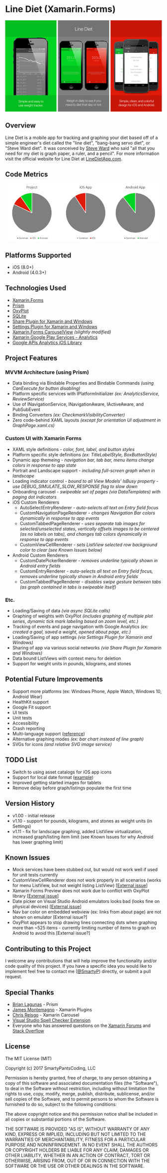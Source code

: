 # Line Diet (Xamarin.Forms)
![Line Diet Promo Images](_readmeAssets/GithubHeader.png)

## Overview
Line Diet is a mobile app for tracking and graphing your diet based off of a simple engineer's diet called the "line diet", "bang-bang servo diet", or "Steve Ward diet". It was conceived by [Steve Ward](https://www.csail.mit.edu/user/1517) who said "all that you need for my diet is graph paper, a ruler, and a pencil". For more information visit the official website for Line Diet at [LineDietApp.com](http://www.linedietapp.com).

## Code Metrics
![Line Diet Code Metrics](_readmeAssets/CodeMetrics.png)

## Platforms Supported
- iOS (8.0+)
- Android (4.0.3+)

## Technologies Used
* [Xamarin.Forms](https://www.xamarin.com/forms)
* [Prism](https://github.com/PrismLibrary/Prism)
* [OxyPlot](http://www.oxyplot.org)
* [SQLite](https://www.sqlite.org)
* [Share Plugin for Xamarin and Windows](https://www.nuget.org/packages/Plugin.Share)
* [Settings Plugin for Xamarin and Windows](https://github.com/jamesmontemagno/SettingsPlugin)
* [Xamarin.Forms CarouselView](https://github.com/chrisriesgo/xamarin-forms-carouselview) *(slightly modified)*
* [Xamarin Google Play Services - Analytics](https://www.nuget.org/packages/Xamarin.GooglePlayServices.Analytics)
* [Google APIs Analytics iOS Library](https://www.nuget.org/packages/Xamarin.Google.iOS.Analytics)

## Project Features
### MVVM Architecture (using Prism)
* Data binding via Bindable Properties and Bindable Commands *(using CanExecute for button disabling)*
* Platform specific services with IPlatformInitializer *(ex: AnalyticsService, ReviewService)*
* Use of INavigationService, INavigationAware, IActiveAware, and PubSubEvent
* Binding Converters *(ex: CheckmarkVisibilityConverter)*
* Zero code-behind XAML layouts *(except for orientation UI adjustment in GraphPage.xaml.cs)*

### Custom UI with Xamarin Forms
* XAML style definitions - *color, font, label, and button styles*
* Platform specific style definitions *(ex: TitleLabelStyle, BoxButtonStyle)*
* Dynamic app themeing - *navigation bar, tab bar, menu items change colors in response to app state*
* Portrait and Landscape support - *including full-screen graph when in landscape*
* Loading indicator control - *bound to all View Models' IsBusy property - use DEBUG_SIMULATE_SLOW_RESPONSE flag to slow down*
* Onboarding carousel - *swipeable set of pages (via DataTemplates) with paging dot indicators*
* iOS Custom Renderers
	* AutoSelectEntryRenderer - *auto-selects all text on Entry field focus*
	* CustomNavigationPageRenderer - *changes Navigation Bar colors dynamically in response to app events*
	* CustomTabbedPageRenderer - *uses separate tab images for selected/unselected states, vertically offsets images to be centered (as no labels on tabs), and changes tab colors dynamically in response to app events*
	* CustomViewCellRenderer - *sets ListView selected row background color to clear (see Known Issues below)*
* Android Custom Renderers
	* CustomDatePickerRenderer - *removes underline typically shown in Android entry fields*
	* CustomEntryRenderer - *auto-selects all text on Entry field focus, removes underline typically shown in Android entry fields*
	* CustomTabbedPageRenderer - *disables swipe gesture between tabs (as graph contained in tabs is swipeable itself)*

### Etc.
* Loading/Saving of data *(via async SQLite calls)*
* Graphing of weights with OxyPlot *(includes graphing of multiple plot series, dynamic tick mark labeling based on zoom level, etc.)*
* Tracking of events and page navigation with Google Analytics *(ex: created a goal, saved a weight, opened about page, etc.)*
* Loading/Saving of app settings *(via Settings Plugin for Xamarin and Windows)*
* Sharing of app via various social networks *(via Share Plugin for Xamarin and Windows)*
* Data bound ListViews with context menu for deletion
* Support for weight units in pounds, kilograms, and stones

## Potential Future Improvements
* Support more platforms (ex: Windows Phone, Apple Watch, Windows 10, Android Wear)
* HealthKit support
* Google Fit support
* UI tests
* Unit tests
* Accessibility
* Crash reporting
* Multi-language support ([reference](https://developer.xamarin.com/guides/xamarin-forms/advanced/localization/))
* Alternative graphing modes *(ex: bar chart instead of line graph)*
* SVGs for icons *(and relative SVG image service)*

## TODO List
* Switch to using asset catalogs for iOS app icons
* Support for local date format ([example](http://stackoverflow.com/a/37858898/18005))
* Improved getting started images for tablets
* Remove delay before graph/listings populate the first time

## Version History
* v1.00 - initial release
* v1.10 - support for pounds, kilograms, and stones as weight units (in Settings)
* v1.11 - fix for landscape graphing, added ListView virtualization, increased graph/listing item limit (see Known Issues for why Android has lower graphing limit) 

## Known Issues
* Mock services have been stubbed out, but would not work well if used for unit tests currently
* CustomViewCellRenderer does not work properly in all scenarios (works for menu ListView, but not weight listing ListView) [[External issue](http://stackoverflow.com/questions/37050207/android-datepicker-dialog-is-having-transparent-background#comment61810449_37050406)]
* Xamarin Forms Preview does not work due to conflict with OxyPlot library [[External issue](https://bugzilla.xamarin.com/show_bug.cgi?id=52158)]
* Date picker on Visual Studio Android emulators looks bad (looks fine on physical devices) [[External issue](https://forums.xamarin.com/discussion/comment/178616/#Comment_178616)]
* Nav bar color on embedded webview (ex: links from about page) are not shown on emulator [External issue?]
* OxyPlot appears to stop drawing lines connecting dots when graphing more than ~525 items - currently limiting number of items to graph on Android to avoid this [External issue?]

## Contributing to this Project ##
I welcome any contributions that will help improve the functionality and/or code quality of this project. If you have a specific idea you would like to implement feel free to contact me ([@SmartyP](http://www.smartyp.net)) directly, or submit a pull request.

## Special Thanks
* [Brian Lagunas](https://github.com/brianlagunas) - Prism
* [James Montemagno](https://github.com/jamesmontemagno) - Xamarin Plugins
* [Chris Reisgo](https://github.com/chrisriesgo/) - Xamarin Carousel
* [Visual Studio Spell Checker Extension](https://marketplace.visualstudio.com/items?itemName=EWoodruff.VisualStudioSpellCheckerVS2017andLater) 
* Everyone who has answered questions on the [Xamarin Forums](https://forums.xamarin.com) and [Stack Overflow](http://stackoverflow.com/questions/tagged/xamarin.forms)

## License
The MIT License (MIT)

Copyright (c) 2017 SmartyPantsCoding, LLC

Permission is hereby granted, free of charge, to any person obtaining a copy of this software and associated documentation files (the "Software"), to deal in the Software without restriction, including without limitation the rights to use, copy, modify, merge, publish, distribute, sublicense, and/or sell copies of the Software, and to permit persons to whom the Software is furnished to do so, subject to the following conditions:

The above copyright notice and this permission notice shall be included in all copies or substantial portions of the Software.

THE SOFTWARE IS PROVIDED "AS IS", WITHOUT WARRANTY OF ANY KIND, EXPRESS OR IMPLIED, INCLUDING BUT NOT LIMITED TO THE WARRANTIES OF MERCHANTABILITY, FITNESS FOR A PARTICULAR PURPOSE AND NONINFRINGEMENT. IN NO EVENT SHALL THE AUTHORS OR COPYRIGHT HOLDERS BE LIABLE FOR ANY CLAIM, DAMAGES OR OTHER LIABILITY, WHETHER IN AN ACTION OF CONTRACT, TORT OR OTHERWISE, ARISING FROM, OUT OF OR IN CONNECTION WITH THE SOFTWARE OR THE USE OR OTHER DEALINGS IN THE SOFTWARE.